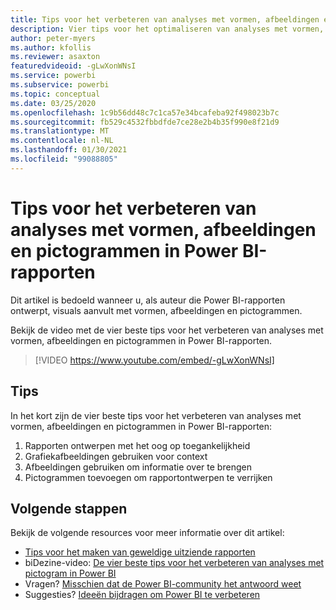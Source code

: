 ```yaml
---
title: Tips voor het verbeteren van analyses met vormen, afbeeldingen en pictogrammen in Power BI-rapporten
description: Vier tips voor het optimaliseren van analyses met vormen, afbeeldingen en pictogrammen in Power BI-rapportvisuals, in Power BI Desktop of in de Power BI-service.
author: peter-myers
ms.author: kfollis
ms.reviewer: asaxton
featuredvideoid: -gLwXonWNsI
ms.service: powerbi
ms.subservice: powerbi
ms.topic: conceptual
ms.date: 03/25/2020
ms.openlocfilehash: 1c9b56dd48c7c1ca57e34bcafeba92f498023b7c
ms.sourcegitcommit: fb529c4532fbbdfde7ce28e2b4b35f990e8f21d9
ms.translationtype: MT
ms.contentlocale: nl-NL
ms.lasthandoff: 01/30/2021
ms.locfileid: "99088805"
---
```

# <a name="tips-to-improve-analysis-with-shapes-images-and-icons-in-power-bi-reports"></a>Tips voor het verbeteren van analyses met vormen, afbeeldingen en pictogrammen in Power BI-rapporten

Dit artikel is bedoeld wanneer u, als auteur die Power BI-rapporten ontwerpt, visuals aanvult met vormen, afbeeldingen en pictogrammen.

Bekijk de video met de vier beste tips voor het verbeteren van analyses met vormen, afbeeldingen en pictogrammen in Power BI-rapporten.

> [!VIDEO https://www.youtube.com/embed/-gLwXonWNsI]

## <a name="tips"></a>Tips

In het kort zijn de vier beste tips voor het verbeteren van analyses met vormen, afbeeldingen en pictogrammen in Power BI-rapporten:

1. Rapporten ontwerpen met het oog op toegankelijkheid
1. Grafiekafbeeldingen gebruiken voor context
1. Afbeeldingen gebruiken om informatie over te brengen
1. Pictogrammen toevoegen om rapportontwerpen te verrijken

## <a name="next-steps"></a>Volgende stappen

Bekijk de volgende resources voor meer informatie over dit artikel:

- [Tips voor het maken van geweldige uitziende rapporten](../create-reports/desktop-tips-and-tricks-for-creating-reports.md)
- biDezine-video: [De vier beste tips voor het verbeteren van analyses met pictogram in Power BI](https://www.youtube.com/watch?v=-gLwXonWNsI)
- Vragen? [Misschien dat de Power BI-community het antwoord weet](https://community.powerbi.com/)
- Suggesties? [Ideeën bijdragen om Power BI te verbeteren](https://ideas.powerbi.com/)

